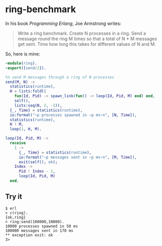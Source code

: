 # ring-benchmark

In his book *Programming Erlang*, Joe Armstrong writes:

> Write a ring benchmark. Create N processes in a ring. Send a message round the ring M times so that a total of N * M messages get sent. Time how long this takes for different values of N and M.

So, here is mine:

```Erlang
-module(ring).
-export([send/2]).

%% send M messages through a ring of N processes
send(M, N) ->
  statistics(runtime),
  H = lists:foldl(
    fun(Id, Pid) -> spawn_link(fun() -> loop(Id, Pid, M) end) end,
    self(),
    lists:seq(N, 2, -1)),
  {_, Time} = statistics(runtime),
  io:format("~p processes spawned in ~p ms~n", [N, Time]),
  statistics(runtime),
  H ! M,
  loop(1, H, M).

loop(Id, Pid, M) ->
  receive
    1 ->
      {_, Time} = statistics(runtime),
      io:format("~p messages sent in ~p ms~n", [M, Time]),
      exit(self(), ok);
    Index ->
      Pid ! Index - 1,
      loop(Id, Pid, M)
  end.
```

## Try it

```
$ erl
> c(ring).
{ok,ring}
> ring:send(100000,10000).
10000 processes spawned in 50 ms
100000 messages sent in 170 ms
** exception exit: ok
3>
```
